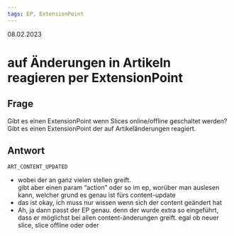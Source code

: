 ```yaml
---
tags: EP, ExtensionPoint
---
```


08.02.2023

# auf Änderungen in Artikeln reagieren per ExtensionPoint


## Frage

Gibt es einen ExtensionPoint wenn Slices online/offline geschaltet werden?
Gibt es einen ExtensionPoint der auf Artikeländerungen reagiert.

## Antwort

```ART_CONTENT_UPDATED```

- wobei der an ganz vielen stellen greift.  
gibt aber einen param “action” oder so im ep, worüber man auslesen kann, welcher grund es genau ist fürs content-update
- das ist okay, ich muss nur wissen wenn sich der content geändert hat
- Ah, ja dann passt der EP genau. denn der wurde extra so eingeführt, dass er möglichst bei allen content-änderungen greift. egal ob neuer slice, slice offline oder oder
